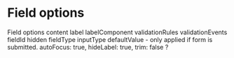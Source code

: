# Field options

Field options content
label
labelComponent
validationRules
validationEvents
fieldId
hidden
fieldType
  inputType
defaultValue - only applied if form is submitted.
autoFocus: true,
hideLabel: true,
trim: false ?